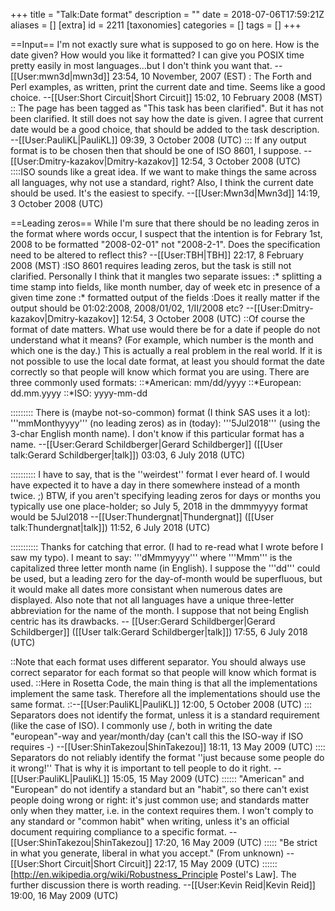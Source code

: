 +++
title = "Talk:Date format"
description = ""
date = 2018-07-06T17:59:21Z
aliases = []
[extra]
id = 2211
[taxonomies]
categories = []
tags = []
+++

==Input==
I'm not exactly sure what is supposed to go on here. How is the date given? How would you like it formatted? I can give you POSIX time pretty easily in most languages...but I don't think you want that. --[[User:mwn3d|mwn3d]] 23:54, 10 November, 2007 (EST)
: The Forth and Perl examples, as written, print the current date and time.  Seems like a good choice. --[[User:Short Circuit|Short Circuit]] 15:02, 10 February 2008 (MST)
:: The page has been tagged as "This task has been clarified". But it has not been clarified. It still does not say how the date is given. I agree that current date would be a good choice, that should be added to the task description. --[[User:PauliKL|PauliKL]] 09:39, 3 October 2008 (UTC)
::: If any output format is to be chosen then that should be one of ISO 8601, I suppose. --[[User:Dmitry-kazakov|Dmitry-kazakov]] 12:54, 3 October 2008 (UTC)
::::ISO sounds like a great idea. If we want to make things the same across all languages, why not use a standard, right? Also, I think the current date should be used. It's the easiest to specify. --[[User:Mwn3d|Mwn3d]] 14:19, 3 October 2008 (UTC)

==Leading zeros==
While I'm sure that there should be no leading zeros in the format where words occur, I suspect that the intention is for Febrary 1st, 2008 to be formatted "2008-02-01" not "2008-2-1".  Does the specification need to be altered to reflect this? --[[User:TBH|TBH]] 22:17, 8 February 2008 (MST)
:ISO 8601 requires leading zeros, but the task is still not clarified. Personally I think that it mangles two separate issues:
:* splitting a time stamp into fields, like month number, day of week etc in presence of a given time zone
:* formatted output of the fields
:Does it really matter if the output should be 01:02:2008, 2008/01/02, 1/II/2008 etc? --[[User:Dmitry-kazakov|Dmitry-kazakov]] 12:54, 3 October 2008 (UTC)
::Of course the format of date matters. What use would there be for a date if people do not understand what it means? (For example, which number is the month and which one is the day.) This is actually a real problem in the real world. If it is not possible to use the local date format, at least you should format the date correctly so that people will know which format you are using. There are three commonly used formats:
::*American: mm/dd/yyyy
::*European: dd.mm.yyyy
::*ISO: yyyy-mm-dd

::::::::: There is (maybe not-so-common) format (I think SAS uses it a lot):   '''mmMonthyyyy'''   (no leading zeros)   as in (today):   '''5Jul2018'''   (using the 3-char English month name).   I don't know if this particular format has a name.   --[[User:Gerard Schildberger|Gerard Schildberger]] ([[User talk:Gerard Schildberger|talk]]) 03:03, 6 July 2018 (UTC)

:::::::::: I have to say, that is the ''weirdest'' format I ever heard of. I would have expected it to have a day in there somewhere instead of a month twice. ;) BTW, if you aren't specifying leading zeros for days or months you typically use one place-holder; so July 5, 2018 in the dmmmyyyy format would be 5Jul2018 --[[User:Thundergnat|Thundergnat]] ([[User talk:Thundergnat|talk]]) 11:52, 6 July 2018 (UTC) 

::::::::::: Thanks for catching that error.    (I had to re-read what I wrote before I saw my typo).   I meant to say:   '''dMmmyyyy'''   where   '''Mmm'''   is the capitalized three letter month name (in English).   I suppose the   '''dd'''   could be used, but a leading zero for the day-of-month would be superfluous, but it would make all dates more consistant when numerous dates are displayed.   Also note that not all languages have a unique three-letter abbreviation for the name of the month.   I suppose that not being English centric has its drawbacks.   -- [[User:Gerard Schildberger|Gerard Schildberger]] ([[User talk:Gerard Schildberger|talk]]) 17:55, 6 July 2018 (UTC) 

::Note that each format uses different separator. You should always use correct separator for each format so that people will know which format is used.
::Here in Rosetta Code, the main thing is that all the implementations implement the same task. Therefore all the implementations should use the same format.
::--[[User:PauliKL|PauliKL]] 12:00, 5 October 2008 (UTC)
::: Separators does not identify the format, unless it is a standard requirement (like the case of ISO). I commonly use /, both in writing the date "european"-way and year/month/day (can't call this the ISO-way if ISO requires -) --[[User:ShinTakezou|ShinTakezou]] 18:11, 13 May 2009 (UTC)
:::: Separators do not reliably identify the format ''just because some people do it wrong!'' That is why it is important to tell people to do it right. --[[User:PauliKL|PauliKL]] 15:05, 15 May 2009 (UTC)
:::::: "American" and "European" do not identify a standard but an "habit", so there can't exist people doing wrong or right: it's just common use; and standards matter only when they matter, i.e. in the context requires them. I won't comply to any standard or "common habit" when writing, unless it's an official document requiring compliance to a specific format. --[[User:ShinTakezou|ShinTakezou]] 17:20, 16 May 2009 (UTC)
::::: "Be strict in what you generate, liberal in what you accept." (From unknown) --[[User:Short Circuit|Short Circuit]] 22:17, 15 May 2009 (UTC)
:::::: [http://en.wikipedia.org/wiki/Robustness_Principle Postel's Law]. The further discussion there is worth reading. --[[User:Kevin Reid|Kevin Reid]] 19:00, 16 May 2009 (UTC)
